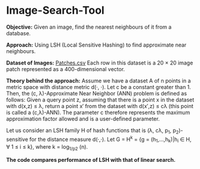 # Image-Search-Tool

**Objective:** Given an image, find the nearest neighbours of it from a database.

**Approach:** Using LSH (Local Sensitive Hashing) to find approximate near neighbours.

**Dataset of Images:**
[Patches.csv](https://drive.google.com/file/d/10KeXosZYNqPfuPNPxievxtUVAkhxV3ON/view?usp=sharing)
    Each row in this dataset is a 20 × 20 image patch represented as a 400-dimensional vector.

**Theory behind the approach:**
Assume we have a dataset A of n points in a metric space with distance metric d(·, ·). Let c be a constant greater than 1. Then, the (c, λ)-Approximate Near Neighbor (ANN) problem is defined as follows: Given a query point z, assuming that there is a point x in the dataset with d(x,z) ≤ λ, return a point x′ from the dataset with d(x′,z) ≤ cλ (this point is called a (c,λ)-ANN). The parameter c therefore represents the maximum approximation factor allowed and is a user-defined parameter.

Let us consider an LSH family H of hash functions that is (λ, cλ, p<sub>1</sub>, p<sub>2</sub>)-sensitive for the distance measure d(·,·). Let G = H<sup>k</sup> = {g = (h<sub>1</sub>,...,h<sub>k</sub>)|h<sub>i</sub> ∈ H, ∀ 1 ≤ i ≤ k}, where k = log<sub>1/p2</sub> (n).

**The code compares performance of LSH with that of linear search.**
